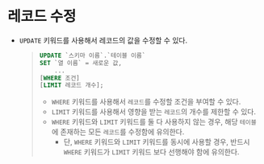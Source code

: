 # 레코드 수정

- `UPDATE` 키워드를 사용해서 레코드의 값을 수정할 수 있다.

  > ```sql
  > UPDATE `스키마 이름`.`테이블 이름`
  > SET `열 이름` = 새로운 값,
  >     ...
  > [WHERE 조건]
  > [LIMIT 레코드 개수];
  > ```
  >
  > - `WHERE` 키워드를 사용해서 `레코드`를 수정할 조건을 부여할 수 있다.
  > - `LIMIT` 키워드를 사용해서 영향을 받는 `레코드`의 개수를 제한할 수 있다.
  > - `WHERE` 키워드와 `LIMIT` 키워드를 둘 다 사용하지 않는 경우, 해당 `테이블`에 존재하는 모든 `레코드`를 수정함에 유의한다.
  >   - 단, `WHERE` 키워드와 `LIMIT` 키워드를 동시에 사용할 경우, 반드시 `WHERE` 키워드가 `LIMIT` 키워드 보다 선행해야 함에 유의한다.
